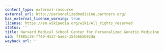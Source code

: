 ```yaml
---
content_type: external-resource
external_url: http://personalizedmedicine.partners.org/
has_external_license_warning: true
license: https://en.wikipedia.org/wiki/All_rights_reserved
status: ''
title: Harvard Medical School Center for Personalized Genetic Medicine
uid: ff885c38-ff40-4527-bae3-154b6b5b92da
wayback_url: ''
---
```

